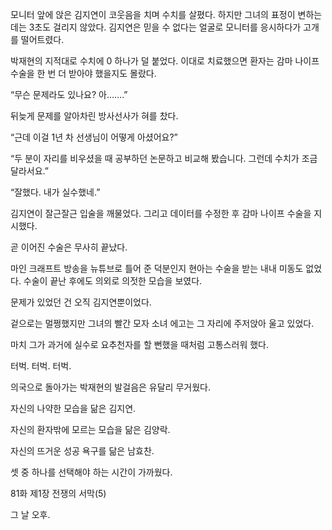 모니터 앞에 앉은 김지연이 코웃음을 치며 수치를 살폈다. 하지만 그녀의 표정이 변하는 데는 3초도 걸리지 않았다. 김지연은 믿을 수 없다는 얼굴로 모니터를 응시하다가 고개를 떨어트렸다.

박재현의 지적대로 수치에 0 하나가 덜 붙었다. 이대로 치료했으면 환자는 감마 나이프 수술을 한 번 더 받아야 했을지도 몰랐다.

“무슨 문제라도 있나요? 아…….”

뒤늦게 문제를 알아차린 방사선사가 혀를 찼다.

“근데 이걸 1년 차 선생님이 어떻게 아셨어요?”

“두 분이 자리를 비우셨을 때 공부하던 논문하고 비교해 봤습니다. 그런데 수치가 조금 달라서요.”

“잘했다. 내가 실수했네.”

김지연이 잘근잘근 입술을 깨물었다. 그리고 데이터를 수정한 후 감마 나이프 수술을 지시했다.

곧 이어진 수술은 무사히 끝났다.

마인 크래프트 방송을 뉴튜브로 틀어 준 덕분인지 현아는 수술을 받는 내내 미동도 없었다. 수술이 끝난 후에도 의외로 의젓한 모습을 보였다.

문제가 있었던 건 오직 김지연뿐이었다.

겉으로는 멀쩡했지만 그녀의 빨간 모자 소녀 에고는 그 자리에 주저앉아 울고 있었다.

마치 그가 과거에 실수로 요추천자를 할 뻔했을 때처럼 고통스러워 했다.

터벅. 터벅. 터벅.

의국으로 돌아가는 박재현의 발걸음은 유달리 무거웠다.

자신의 나약한 모습을 닮은 김지연.

자신의 환자밖에 모르는 모습을 닮은 김양락.

자신의 뜨거운 성공 욕구를 닮은 남효찬.

셋 중 하나를 선택해야 하는 시간이 가까웠다.

81화 제1장 전쟁의 서막(5)

그 날 오후.
